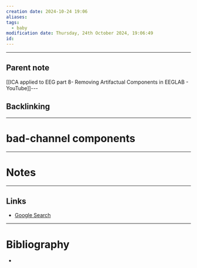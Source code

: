 ```yaml
---
creation date: 2024-10-24 19:06
aliases: 
tags:
  - baby
modification date: Thursday, 24th October 2024, 19:06:49
id:
---
```

---

## Parent note
[[ICA applied to EEG part 8- Removing Artifactual Components in EEGLAB - YouTube]]---
## Backlinking


---
# bad-channel components


---
# Notes


---
## Links
- [Google Search](https://www.google.com/search?q=bad-channel+components)

---
# Bibliography
+ 